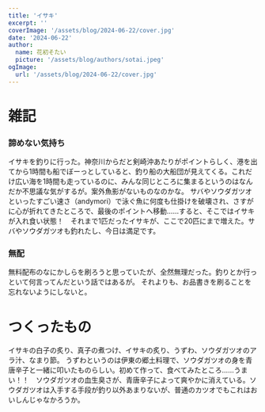 ```yaml
---
title: 'イサキ'
excerpt: ''
coverImage: '/assets/blog/2024-06-22/cover.jpg'
date: '2024-06-22'
author:
  name: 花初そたい
  picture: '/assets/blog/authors/sotai.jpeg'
ogImage:
  url: '/assets/blog/2024-06-22/cover.jpg'
---
```

# 雑記
### 諦めない気持ち
イサキを釣りに行った。神奈川からだと剣崎沖あたりがポイントらしく、港を出てから1時間も船でぼーっとしていると、釣り船の大船団が見えてくる。これだけ広い海を1時間も走っているのに、みんな同じところに集まるというのはなんだか不思議な気がするが。案外魚影がないものなのかな。
サバやソウダガツオといったすごい速さ（andymori）で泳ぐ魚に何度も仕掛けを破壊され、さすがに心が折れてきたところで、最後のポイントへ移動……すると、そこではイサキが入れ食い状態！　それまで1匹だったイサキが、ここで20匹にまで増えた。サバやソウダガツオも釣れたし、今日は満足です。

### 無配
無料配布のなにかしらを刷ろうと思っていたが、全然無理だった。釣りとか行っといて何言ってんだという話ではあるが。
それよりも、お品書きを刷ることを忘れないようにしないと。

# つくったもの
イサキの白子の炙り、真子の煮つけ、イサキの炙り、うずわ、ソウダガツオのアラ汁、なまり節。
うずわというのは伊東の郷土料理で、ソウダガツオの身を青唐辛子と一緒に叩いたものらしい。初めて作って、食べてみたところ……うまい！！　ソウダガツオの血生臭さが、青唐辛子によって爽やかに消えている。ソウダガツオは入手する手段が釣り以外あまりないが、普通のカツオでもこれはおいしんじゃなかろうか。